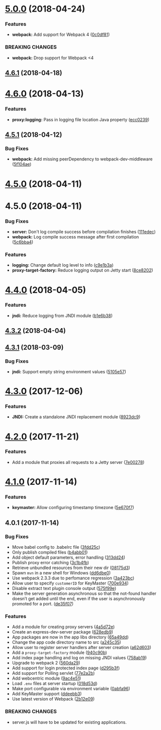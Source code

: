 <a name="5.0.0"></a>
# [5.0.0](https://github.com/caplin/caplin-dev-tools/compare/express-dev-server@4.6.1...express-dev-server@5.0.0) (2018-04-24)


### Features

* **webpack:** Add support for Webpack 4 ([0c0df81](https://github.com/caplin/caplin-dev-tools/commit/0c0df81))


### BREAKING CHANGES

* **webpack:** Drop support for Webpack <4



<a name="4.6.1"></a>
## [4.6.1](https://github.com/caplin/caplin-dev-tools/compare/express-dev-server@4.6.0...express-dev-server@4.6.1) (2018-04-18)



<a name="4.6.0"></a>
# [4.6.0](https://github.com/caplin/caplin-dev-tools/compare/express-dev-server@4.5.1...express-dev-server@4.6.0) (2018-04-13)


### Features

* **proxy:logging:** Pass in logging file location Java property ([ecc0239](https://github.com/caplin/caplin-dev-tools/commit/ecc0239))



<a name="4.5.1"></a>
## [4.5.1](https://github.com/caplin/caplin-dev-tools/compare/express-dev-server@4.5.0...express-dev-server@4.5.1) (2018-04-12)


### Bug Fixes

* **webpack:** Add missing peerDependency to webpack-dev-middleware ([5f104ae](https://github.com/caplin/caplin-dev-tools/commit/5f104ae))



<a name="4.5.0"></a>
# [4.5.0](https://github.com/caplin/caplin-dev-tools/compare/express-dev-server@4.4.0...express-dev-server@4.5.0) (2018-04-11)



<a name="4.5.0"></a>
# 4.5.0 (2018-04-11)


### Bug Fixes

* **server:** Don't log compile success before compilation finishes ([111edec](https://github.com/caplin/caplin-dev-tools/commit/111edec))
* **webpack:** Log compile success message after first compilation ([5c6bba4](https://github.com/caplin/caplin-dev-tools/commit/5c6bba4))


### Features

* **logging:** Change default log level to info ([c9e1b3a](https://github.com/caplin/caplin-dev-tools/commit/c9e1b3a))
* **proxy-target-factory:** Reduce logging output on Jetty start ([8ce8202](https://github.com/caplin/caplin-dev-tools/commit/8ce8202))



<a name="4.4.0"></a>
# [4.4.0](https://github.com/caplin/caplin-dev-tools/compare/express-dev-server@4.3.2...express-dev-server@4.4.0) (2018-04-05)


### Features

* **jndi:** Reduce logging from JNDI module ([b1e6b38](https://github.com/caplin/caplin-dev-tools/commit/b1e6b38))



<a name="4.3.2"></a>
## [4.3.2](https://github.com/caplin/caplin-dev-tools/compare/express-dev-server@4.3.1...express-dev-server@4.3.2) (2018-04-04)



<a name="4.3.1"></a>
## [4.3.1](https://github.com/caplin/caplin-dev-tools/compare/express-dev-server@4.3.0...express-dev-server@4.3.1) (2018-03-09)


### Bug Fixes

* **jndi:** Support empty string environment values ([5105e57](https://github.com/caplin/caplin-dev-tools/commit/5105e57))



<a name="4.3.0"></a>
# [4.3.0](https://github.com/caplin/caplin-dev-tools/compare/express-dev-server@4.2.0...express-dev-server@4.3.0) (2017-12-06)


### Features

* **JNDI:** Create a standalone JNDI replacement module ([8923dc9](https://github.com/caplin/caplin-dev-tools/commit/8923dc9))



<a name="4.2.0"></a>
# [4.2.0](https://github.com/caplin/caplin-dev-tools/compare/express-dev-server@4.1.0...express-dev-server@4.2.0) (2017-11-21)


### Features

* Add a module that proxies all requests to a Jetty server ([7e00278](https://github.com/caplin/caplin-dev-tools/commit/7e00278))



<a name="4.1.0"></a>
# [4.1.0](https://github.com/caplin/caplin-dev-tools/compare/express-dev-server@4.0.1...express-dev-server@4.1.0) (2017-11-14)


### Features

* **keymaster:** Allow configuring timestamp timezone ([5e670f7](https://github.com/caplin/caplin-dev-tools/commit/5e670f7))



<a name="4.0.1"></a>
## 4.0.1 (2017-11-14)


### Bug Fixes

* Move babel config to .babelrc file ([3fdd25c](https://github.com/caplin/caplin-dev-tools/commit/3fdd25c))
* Only publish compiled files ([b4abb01](https://github.com/caplin/caplin-dev-tools/commit/b4abb01))
* Add object default parameters, error handling ([313dd24](https://github.com/caplin/caplin-dev-tools/commit/313dd24))
* Publish proxy error catching ([3c1b4fb](https://github.com/caplin/caplin-dev-tools/commit/3c1b4fb))
* Retrieve unbundled resources from their new dir ([08175d3](https://github.com/caplin/caplin-dev-tools/commit/08175d3))
* Spawn `mvn` in a new shell for Windows ([dd6dbe0](https://github.com/caplin/caplin-dev-tools/commit/dd6dbe0))
* Use webpack 2.3.3 due to perfomance regression ([3a423bc](https://github.com/caplin/caplin-dev-tools/commit/3a423bc))
* Allow user to specify `customerID` for KeyMaster ([700e934](https://github.com/caplin/caplin-dev-tools/commit/700e934))
* Disable extract text plugin console output ([575f99e](https://github.com/caplin/caplin-dev-tools/commit/575f99e))
* Make the server generation asynchronous so that the not-found handler doesn’t get added until the end, even if the user is asynchronously promoted for a port. ([de35f07](https://github.com/caplin/caplin-dev-tools/commit/de35f07))


### Features

* Add a module for creating proxy servers ([4a5d72e](https://github.com/caplin/caplin-dev-tools/commit/4a5d72e))
* Create an express-dev-server package ([628edb9](https://github.com/caplin/caplin-dev-tools/commit/628edb9))
* App packages are now in the app libs directory ([65a49dd](https://github.com/caplin/caplin-dev-tools/commit/65a49dd))
* Change the app code directory name to src ([a245c35](https://github.com/caplin/caplin-dev-tools/commit/a245c35))
* Allow user to register server handlers after server creation ([a62d603](https://github.com/caplin/caplin-dev-tools/commit/a62d603))
* Add a `proxy-target-factory` module ([940c90b](https://github.com/caplin/caplin-dev-tools/commit/940c90b))
* Add index page handling and log on missing JNDI values ([758ab19](https://github.com/caplin/caplin-dev-tools/commit/758ab19))
* Upgrade to webpack 2 ([560da29](https://github.com/caplin/caplin-dev-tools/commit/560da29))
* Add support for login protected index page ([d295b3f](https://github.com/caplin/caplin-dev-tools/commit/d295b3f))
* Add support for Polling servlet ([77e2a2b](https://github.com/caplin/caplin-dev-tools/commit/77e2a2b))
* Add webcentric module ([9ac4e51](https://github.com/caplin/caplin-dev-tools/commit/9ac4e51))
* Load `.env` files at server startup ([018d53d](https://github.com/caplin/caplin-dev-tools/commit/018d53d))
* Make port configurable via environment variable ([0abfa96](https://github.com/caplin/caplin-dev-tools/commit/0abfa96))
* Add KeyMaster support ([ddeebb3](https://github.com/caplin/caplin-dev-tools/commit/ddeebb3))
* Use latest version of Webpack ([2b12e09](https://github.com/caplin/caplin-dev-tools/commit/2b12e09))


### BREAKING CHANGES

* server.js will have to be updated for existing applications.



